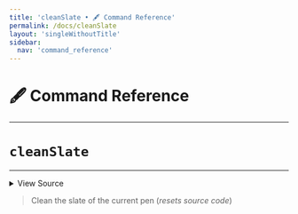 ```yaml
---
title: 'cleanSlate • 🖋️ Command Reference'
permalink: /docs/cleanSlate
layout: 'singleWithoutTitle'
sidebar:
  nav: 'command_reference'
---
```


# 🖋️ Command Reference

---

# `cleanSlate`

---



<details>
  <summary>View Source</summary>

{% highlight sh %}

__SHELLPEN_SOURCES_TEXTS[$SHELLPEN_PEN_INDEX]=""

unset "__SHELLPEN_CONTEXT_$SHELLPEN_SOURCE_ID"
unset "__SHELLPEN_CONTEXT_EMPTY_$SHELLPEN_SOURCE_ID"

# Recreate supporting arrays for tracking the nested context
if [ -z "$BASH_PRE_43" ]
then
  declare -g -a "__SHELLPEN_CONTEXT_$sourceId=()"
  declare -g -a "__SHELLPEN_CONTEXT_EMPTY_$sourceId=()"
else
  eval "__SHELLPEN_CONTEXT_$sourceId=()"
  eval "__SHELLPEN_CONTEXT_EMPTY_$sourceId=()"
fi
{% endhighlight %}

</details>



> Clean the slate of the current pen (_resets source code_)







